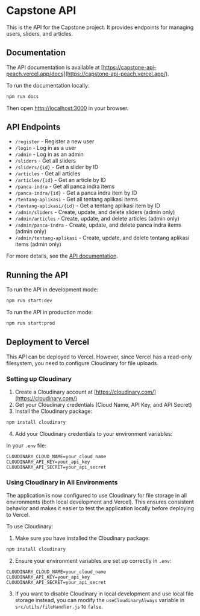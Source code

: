 # Capstone API

This is the API for the Capstone project. It provides endpoints for managing users, sliders, and articles.

## Documentation

The API documentation is available at [https://capstone-api-peach.vercel.app/docs](https://capstone-api-peach.vercel.app/).

To run the documentation locally:

```bash
npm run docs
```

Then open [http://localhost:3000](http://localhost:3000) in your browser.

## API Endpoints

- `/register` - Register a new user
- `/login` - Log in as a user
- `/admin` - Log in as an admin
- `/sliders` - Get all sliders
- `/sliders/{id}` - Get a slider by ID
- `/articles` - Get all articles
- `/articles/{id}` - Get an article by ID
- `/panca-indra` - Get all panca indra items
- `/panca-indra/{id}` - Get a panca indra item by ID
- `/tentang-aplikasi` - Get all tentang aplikasi items
- `/tentang-aplikasi/{id}` - Get a tentang aplikasi item by ID
- `/admin/sliders` - Create, update, and delete sliders (admin only)
- `/admin/articles` - Create, update, and delete articles (admin only)
- `/admin/panca-indra` - Create, update, and delete panca indra items (admin only)
- `/admin/tentang-aplikasi` - Create, update, and delete tentang aplikasi items (admin only)

For more details, see the [API documentation](http://13.215.253.107:5000/v1).

## Running the API

To run the API in development mode:

```bash
npm run start:dev
```

To run the API in production mode:

```bash
npm run start:prod
```

## Deployment to Vercel

This API can be deployed to Vercel. However, since Vercel has a read-only filesystem, you need to configure Cloudinary for file uploads.

### Setting up Cloudinary

1. Create a Cloudinary account at [https://cloudinary.com/](https://cloudinary.com/)
2. Get your Cloudinary credentials (Cloud Name, API Key, and API Secret)
3. Install the Cloudinary package:

```bash
npm install cloudinary
```

4. Add your Cloudinary credentials to your environment variables:

In your `.env` file:

```
CLOUDINARY_CLOUD_NAME=your_cloud_name
CLOUDINARY_API_KEY=your_api_key
CLOUDINARY_API_SECRET=your_api_secret
```


### Using Cloudinary in All Environments

The application is now configured to use Cloudinary for file storage in all environments (both local development and Vercel). This ensures consistent behavior and makes it easier to test the application locally before deploying to Vercel.

To use Cloudinary:

1. Make sure you have installed the Cloudinary package:

```bash
npm install cloudinary
```

2. Ensure your environment variables are set up correctly in `.env`:

```
CLOUDINARY_CLOUD_NAME=your_cloud_name
CLOUDINARY_API_KEY=your_api_key
CLOUDINARY_API_SECRET=your_api_secret
```

3. If you want to disable Cloudinary in local development and use local file storage instead, you can modify the `useCloudinaryAlways` variable in `src/utils/fileHandler.js` to `false`.
